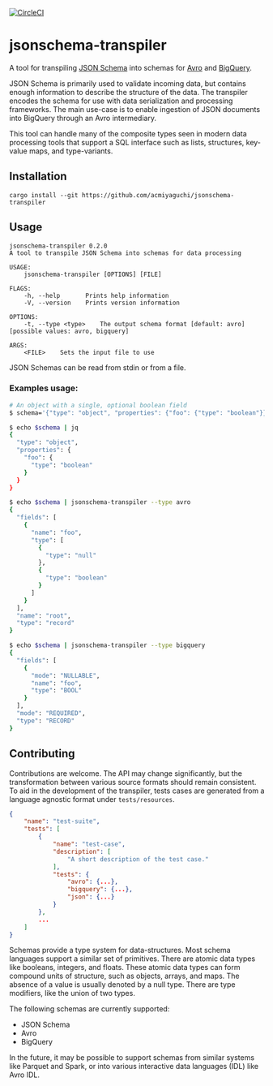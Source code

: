 [![CircleCI](https://circleci.com/gh/acmiyaguchi/jsonschema-transpiler.svg?style=svg)](https://circleci.com/gh/acmiyaguchi/jsonschema-transpiler)
# jsonschema-transpiler

A tool for transpiling [JSON Schema](https://json-schema.org/) into schemas for
[Avro](https://avro.apache.org/docs/current/index.html#schemas) and
[BigQuery](https://cloud.google.com/bigquery/docs/schemas).

JSON Schema is primarily used to validate incoming data, but contains enough
information to describe the structure of the data. The transpiler encodes the
schema for use with data serialization and processing frameworks. The main
use-case is to enable ingestion of JSON documents into BigQuery through an Avro
intermediary.

This tool can handle many of the composite types seen in modern data processing
tools that support a SQL interface such as lists, structures, key-value
maps, and type-variants.

## Installation

```
cargo install --git https://github.com/acmiyaguchi/jsonschema-transpiler
```

## Usage

```
jsonschema-transpiler 0.2.0
A tool to transpile JSON Schema into schemas for data processing

USAGE:
    jsonschema-transpiler [OPTIONS] [FILE]

FLAGS:
    -h, --help       Prints help information
    -V, --version    Prints version information

OPTIONS:
    -t, --type <type>    The output schema format [default: avro]  [possible values: avro, bigquery]

ARGS:
    <FILE>    Sets the input file to use
```

JSON Schemas can be read from stdin or from a file.

### Examples usage:

```bash
# An object with a single, optional boolean field
$ schema='{"type": "object", "properties": {"foo": {"type": "boolean"}}}'

$ echo $schema | jq
{
  "type": "object",
  "properties": {
    "foo": {
      "type": "boolean"
    }
  }
}

$ echo $schema | jsonschema-transpiler --type avro
{
  "fields": [
    {
      "name": "foo",
      "type": [
        {
          "type": "null"
        },
        {
          "type": "boolean"
        }
      ]
    }
  ],
  "name": "root",
  "type": "record"
}

$ echo $schema | jsonschema-transpiler --type bigquery
{
  "fields": [
    {
      "mode": "NULLABLE",
      "name": "foo",
      "type": "BOOL"
    }
  ],
  "mode": "REQUIRED",
  "type": "RECORD"
}
```

## Contributing

Contributions are welcome. The API may change significantly, but the
transformation between various source formats should remain consistent. To aid
in the development of the transpiler, tests cases are generated from a language
agnostic format under `tests/resources`.

```json
{
    "name": "test-suite",
    "tests": [
        {
            "name": "test-case",
            "description": [
                "A short description of the test case."
            ],
            "tests": {
                "avro": {...},
                "bigquery": {...},
                "json": {...}
            }
        },
        ...
    ]
}
```

Schemas provide a type system for data-structures. Most schema languages support
a similar set of primitives. There are atomic data types like booleans,
integers, and floats. These atomic data types can form compound units of
structure, such as objects, arrays, and maps. The absence of a value is usually
denoted by a null type. There are type modifiers, like the union of two types.

The following schemas are currently supported:

* JSON Schema
* Avro
* BigQuery

In the future, it may be possible to support schemas from similar systems like
Parquet and Spark, or into various interactive data languages (IDL) like
Avro IDL.

